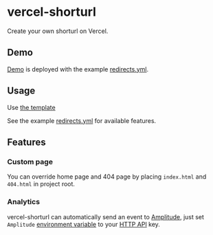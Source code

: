 # vercel-shorturl

Create your own shorturl on Vercel.

## Demo

[Demo](https://vercel-shorturl-starter.vercel.app) is deployed with the example [redirects.yml](assets/redirects.example.yml).

## Usage

Use [the template](https://github.com/ThewApp/vercel-shorturl-starter)

See the example [redirects.yml](assets/redirects.example.yml) for available features.

## Features

### Custom page

You can override home page and 404 page by placing `index.html` and `404.html` in project root.

### Analytics

vercel-shorturl can automatically send an event to [Amplitude](https://amplitude.com/), just set `Amplitude` [environment variable](https://vercel.com/docs/environment-variables) to your [HTTP API]() key.
